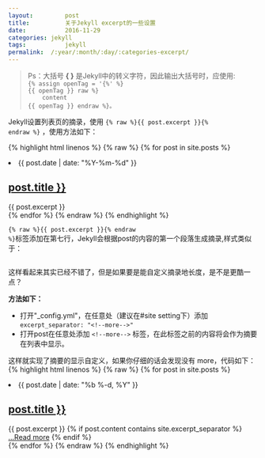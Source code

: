 ```yaml
---
layout:			post
title:			关于Jekyll excerpt的一些设置
date:   		2016-11-29
categories: jekyll
tags: 			jekyll
permalink: 	/:year/:month/:day/:categories-excerpt/
---
```

<blockquote>
Ps：大括号 <strong>{ }</strong> 是Jekyll中的转义字符，因此输出大括号时，应使用:
<code>
{% assign openTag = '{%' %}
{{ openTag }} raw %}
	content
{{ openTag }} endraw %}。
</code>
</blockquote>

Jekyll设置列表页的摘录，使用
<code>{% raw %}{{ post.excerpt }}{% endraw %}</code>
，使用方法如下：

{% highlight html linenos %}
{% raw %}
{% for post in site.posts %}
  <li>
    <span class="post-meta">{{ post.date | date: "%Y-%m-%d" }}</span>
    <h2>
      <a class="post-link" href="{{ post.url | prepend: site.baseurl }}"> post.title }}</a>
    </h2>
    {{ post.excerpt }} <!--在这里添加摘录-->
  </li>
{% endfor %}
{% endraw %}
{% endhighlight %}

<code>{% raw %}{{ post.excerpt }}{% endraw %}</code>标签添加在第七行，Jekyll会根据post的内容的第一个段落生成摘录,样式类似于：<!-- more -->

<img src="{{ site.baseurl }}/assets/blogImg/jekyll_excerpt.png" alt="">

这样看起来其实已经不错了，但是如果要是能自定义摘录地长度，是不是更酷一点？

<strong>方法如下：</strong>
<ul>
	<li>
		打开"_config.yml"，在任意处（建议在#site setting下）添加
		<code>excerpt_separator: "&lt;!--more--&gt;"</code>
	</li>
	<li>
		打开post在任意处添加
		<code>&lt;!--more--&gt;</code>
		标签，在此标签之前的内容将会作为摘要在列表中显示。
	</li>
</ul>

这样就实现了摘要的显示自定义，如果你仔细的话会发现没有 more，代码如下：
{% highlight html linenos %}
{% raw %}
{% for post in site.posts %}
  <li>
    <span class="post-meta">{{ post.date | date: "%b %-d, %Y" }}</span>
    <h2>
      <a class="post-link" href="{{ post.url | prepend: site.baseurl }}"> post.title }}</a>
    </h2>
    {{ post.excerpt }}
    {% if post.content contains site.excerpt_separator %}
      <a href="{{ post.url | prepend: site.baseurl }}">...Read more</a>
    {% endif %}
  </li>
{% endfor %}
{% endraw %}
{% endhighlight %}